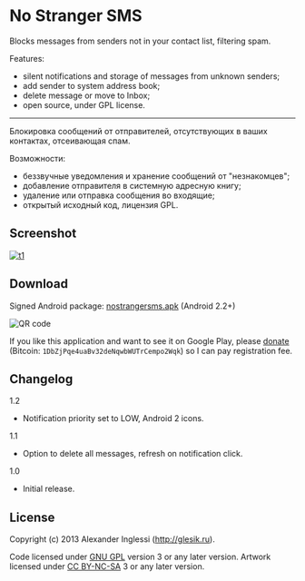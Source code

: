 # No Stranger SMS

Blocks messages from senders not in your contact list, filtering spam.

Features:

* silent notifications and storage of messages from unknown senders;
* add sender to system address book;
* delete message or move to Inbox;
* open source, under GPL license.

---
Блокировка сообщений от отправителей, отсутствующих в ваших контактах, отсеивающая спам.

Возможности:

* беззвучные уведомления и хранение сообщений от "незнакомцев";
* добавление отправителя в системную адресную книгу;
* удаление или отправка сообщения во входящие;
* открытый исходный код, лицензия GPL.

## Screenshot

[![t1]][1]

[t1]: http://glesik.ru/wp-content/uploads/2013/08/nostrangersms_02-180x300.png
[1]: http://glesik.ru/wp-content/uploads/2013/08/nostrangersms_02.png

## Download

Signed Android package: [nostrangersms.apk](http://glesik.ru/playground/android/nostrangersms.apk) (Android 2.2+)

![QR code](http://glesik.ru/playground/android/nostrangersms_qr.png "QR code")

If you like this application and want to see it on Google Play, please [donate](https://www.paypal.com/cgi-bin/webscr?cmd=_s-xclick&hosted_button_id=JHX494AFDUU24) (Bitcoin: `1DbZjPqe4uaBv32deNqwbWUTrCempo2Wqk`) so I can pay registration fee.

## Changelog

1.2

 * Notification priority set to LOW, Android 2 icons.

1.1

 * Option to delete all messages, refresh on notification click.

1.0

 * Initial release.

## License

Copyright (c) 2013 Alexander Inglessi (http://glesik.ru).

Code licensed under [GNU GPL](http://www.gnu.org/licenses/gpl.html) version 3 or any later version. Artwork licensed under [CC BY-NC-SA](http://creativecommons.org/licenses/by-nc-sa/3.0/) 3 or any later version.
